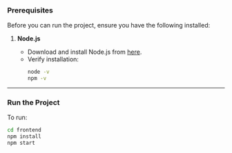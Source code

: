 ### **Prerequisites**

Before you can run the project, ensure you have the following installed:

1. **Node.js**

   - Download and install Node.js from [here](https://nodejs.org/).
   - Verify installation:
     ```bash
     node -v
     npm -v
     ```

---

### **Run the Project**

To run:

```bash
cd frontend
npm install
npm start
```
 
 
 
 
 
 
 
 
